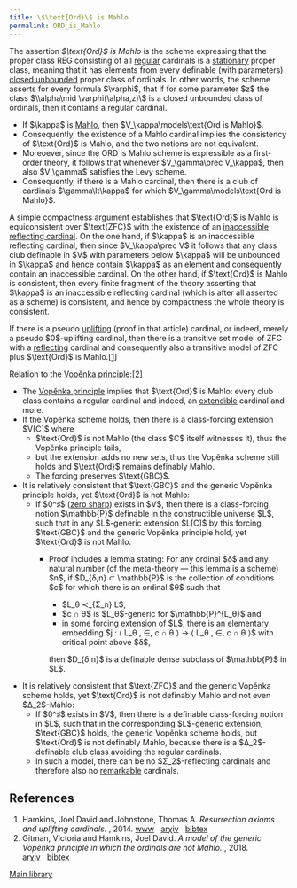 ```yaml
---
title: \$\text{Ord}\$ is Mahlo
permalink: ORD_is_Mahlo
---
```












The assertion *\$\text{Ord}\$ is Mahlo* is the scheme expressing that
the proper class REG consisting of all
<a href="Regular"
class="mw-redirect" title="Regular">regular</a> cardinals is a
<a href="Stationary"
class="mw-redirect" title="Stationary">stationary</a> proper class,
meaning that it has elements from every definable (with parameters)
<a href="Closed_unbounded"
class="mw-redirect" title="Closed unbounded">closed unbounded</a> proper
class of ordinals. In other words, the scheme asserts for every formula
\$\varphi\$, that if for some parameter \$z\$ the class \$\\\alpha\mid
\varphi(\alpha,z)\\\$ is a closed unbounded class of ordinals, then it
contains a regular cardinal.

- If \$\kappa\$ is
  [Mahlo](Mahlo "Mahlo"),
  then \$V\_\kappa\models\text{Ord is Mahlo}\$.
- Consequently, the existence of a Mahlo cardinal implies the
  consistency of \$\text{Ord}\$ is Mahlo, and the two notions are not
  equivalent.
- Moreoever, since the ORD is Mahlo scheme is expressible as a
  first-order theory, it follows that whenever \$V\_\gamma\prec
  V\_\kappa\$, then also \$V\_\gamma\$ satisfies the Levy scheme.
- Consequently, if there is a Mahlo cardinal, then there is a club of
  cardinals \$\gamma\lt\kappa\$ for which \$V\_\gamma\models\text{Ord is
  Mahlo}\$.

A simple compactness argument establishes that \$\text{Ord}\$ is Mahlo
is equiconsistent over \$\text{ZFC}\$ with the existence of an <a
href="Inaccessible_reflecting_cardinal"
class="mw-redirect"
title="Inaccessible reflecting cardinal">inaccessible reflecting
cardinal</a>. On the one hand, if \$\kappa\$ is an inaccessible
reflecting cardinal, then since \$V\_\kappa\prec V\$ it follows that any
class club definable in \$V\$ with parameters below \$\kappa\$ will be
unbounded in \$\kappa\$ and hence contain \$\kappa\$ as an element and
consequently contain an inaccessible cardinal. On the other hand, if
\$\text{Ord}\$ is Mahlo is consistent, then every finite fragment of the
theory asserting that \$\kappa\$ is an inaccessible reflecting cardinal
(which is after all asserted as a scheme) is consistent, and hence by
compactness the whole theory is consistent.

If there is a pseudo
[uplifting](Uplifting "Uplifting")
(proof in that article) cardinal, or indeed, merely a pseudo
\$0\$-uplifting cardinal, then there is a transitive set model of ZFC
with a
[reflecting](Reflecting_cardinals "Reflecting cardinals")
cardinal and consequently also a transitive model of ZFC plus
\$\text{Ord}\$ is
Mahlo.\[[1](#bibkey_HamkinsJohnstone:ResurrectionAxioms)\]

Relation to the [Vopěnka
principle](Vopenka "Vopenka"):\[[2](#bibkey_GitmanHamkins2018:GenericVopenkaPrincipleNotMahlo)\]

- The [Vopěnka
  principle](Vopenka "Vopenka")
  implies that \$\text{Ord}\$ is Mahlo: every club class contains a
  regular cardinal and indeed, an
  [extendible](Extendible "Extendible")
  cardinal and more.
- If the Vopěnka scheme holds, then there is a class-forcing extension
  \$V\[C\]\$ where
  - \$\text{Ord}\$ is not Mahlo (the class \$C\$ itself witnesses it),
    thus the Vopěnka principle fails,
  - but the extension adds no new sets, thus the Vopěnka scheme still
    holds and \$\text{Ord}\$ remains definably Mahlo.
  - The forcing preserves \$\text{GBC}\$.
- It is relatively consistent that \$\text{GBC}\$ and the generic
  Vopěnka principle holds, yet \$\text{Ord}\$ is not Mahlo:
  - If \$0^♯\$
    (<a href="Zero_sharp"
    class="mw-redirect" title="Zero sharp">zero sharp</a>) exists in
    \$V\$, then there is a class-forcing notion \$\mathbb{P}\$ definable
    in the constructible universe \$L\$, such that in any \$L\$-generic
    extension \$L\[C\]\$ by this forcing, \$\text{GBC}\$ and the generic
    Vopěnka principle hold, yet \$\text{Ord}\$ is not Mahlo.
    - Proof includes a lemma stating: For any ordinal \$δ\$ and any
      natural number (of the meta-theory — this lemma is a scheme)
      \$n\$, if \$D\_{δ,n} ⊂ \mathbb{P}\$ is the collection of
      conditions \$c\$ for which there is an ordinal \$θ\$ such that
      - \$L_θ ≺\_{Σ_n} L\$,
      - \$c ∩ θ\$ is \$L_θ\$-generic for \$\mathbb{P}^{L_θ}\$ and
      - in some forcing extension of \$L\$, there is an elementary
        embedding
        \$j : ⟨ L_θ , ∈, c ∩ θ ⟩ → ⟨ L_θ , ∈, c ∩ θ ⟩\$
        with critical point above \$δ\$,

      then \$D\_{δ,n}\$ is a definable dense subclass of \$\mathbb{P}\$
      in \$L\$.
- It is relatively consistent that \$\text{ZFC}\$ and the generic
  Vopěnka scheme holds, yet \$\text{Ord}\$ is not definably Mahlo and
  not even \$∆\_2\$-Mahlo:
  - If \$0^♯\$ exists in \$V\$, then there is a definable class-forcing
    notion in \$L\$, such that in the corresponding \$L\$-generic
    extension, \$\text{GBC}\$ holds, the generic Vopěnka scheme holds,
    but \$\text{Ord}\$ is not definably Mahlo, because there is a
    \$∆\_2\$-definable club class avoiding the regular cardinals.
  - In such a model, there can be no \$Σ_2\$-reflecting cardinals and
    therefore also no
    [remarkable](Remarkable "Remarkable")
    cardinals.

## References

1.  <span id="bibkey_HamkinsJohnstone:ResurrectionAxioms">Hamkins, Joel
    David and Johnstone, Thomas A. *Resurrection axioms and uplifting
    cardinals.* , 2014. <a
    href="http://jdh.hamkins.org/resurrection-axioms-and-uplifting-cardinals/"
    class="extiw">www</a>   <a
    href="http://arxiv.org/abs/1307.3602"
    class="extiw">arχiv</a>   <a
    href="javascript:bibpopup(&#39;@article%7BHamkinsJohnstone:ResurrectionAxioms,%20%20AUTHOR%20=%20%20%20%20%20%20%20%7BHamkins,%20Joel%20David%20and%20Johnstone,%20Thomas%20A.%7D,%3Cbr%3E%20%20TITLE%20=%20%20%20%20%20%20%20%20%7BResurrection%20axioms%20and%20uplifting%20cardinals%7D,%3Cbr%3E%20%20YEAR%20=%20%20%20%20%20%20%20%20%20%7B2014%7D,%3Cbr%3E%20%20url%20=%20%20%20%20%20%20%20%20%20%20%7Bhttp://jdh.hamkins.org/resurrection-axioms-and-uplifting-cardinals/%7D,%3Cbr%3E%20%20eprint%20=%20%20%20%20%20%20%20%7B1307.3602%7D,%3Cbr%3E%7D&#39;)"
    class="bibtex">bibtex</a></span>
2.  <span id="bibkey_GitmanHamkins2018:GenericVopenkaPrincipleNotMahlo">Gitman,
    Victoria and Hamkins, Joel David. *A model of the generic Vopěnka
    principle in which the ordinals are not Mahlo.* , 2018. <a
    href="http://arxiv.org/abs/1706.00843v2"
    class="extiw">arχiv</a>   <a
    href="javascript:bibpopup(&#39;@article%7BGitmanHamkins2018:GenericVopenkaPrincipleNotMahlo,%20%20%20%20AUTHOR%20=%20%7BGitman,%20Victoria%20and%20Hamkins,%20Joel%20David%7D,%3Cbr%3E%20%20%20%20%20TITLE%20=%20%7BA%20model%20of%20the%20generic%20Vopěnka%20principle%20in%20which%20the%20ordinals%20are%20not%20Mahlo%7D,%3Cbr%3E%20%20%20%20%20%20YEAR%20=%20%7B2018%7D,%3Cbr%3E%20%20%20%20EPRINT%20=%20%7B1706.00843v2%7D%7D&#39;)"
    class="bibtex">bibtex</a></span>

[Main
library](Library "Library")


